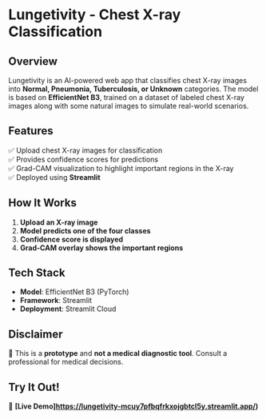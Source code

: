 # **Lungetivity - Chest X-ray Classification**  

## **Overview**  
Lungetivity is an AI-powered web app that classifies chest X-ray images into **Normal, Pneumonia, Tuberculosis, or Unknown** categories. The model is based on **EfficientNet B3**, trained on a dataset of labeled chest X-ray images along with some natural images to simulate real-world scenarios.  

## **Features**  
✅ Upload chest X-ray images for classification  
✅ Provides confidence scores for predictions  
✅ Grad-CAM visualization to highlight important regions in the X-ray  
✅ Deployed using **Streamlit**  

## **How It Works**  
1. **Upload an X-ray image**  
2. **Model predicts one of the four classes**  
3. **Confidence score is displayed**  
4. **Grad-CAM overlay shows the important regions**  

## **Tech Stack**  
- **Model**: EfficientNet B3 (PyTorch)  
- **Framework**: Streamlit  
- **Deployment**: Streamlit Cloud  

## **Disclaimer**  
🚨 This is a **prototype** and **not a medical diagnostic tool**. Consult a professional for medical decisions.  

## **Try It Out!**  
🔗 **[Live Demo]https://lungetivity-mcuy7pfbqfrkxojgbtcl5y.streamlit.app/)**  
